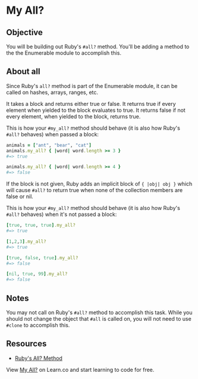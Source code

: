 

# My All?

## Objective

You will be building out Ruby's `#all?` method. You'll be adding a method to the the Enumerable module to accomplish this.

## About all

Since Ruby's `all?` method is part of the Enumerable module, it can be called on hashes, arrays, ranges, etc. 

It takes a block and returns either true or false. It returns true if every element when yielded to the block evaluates to true. It returns false if not every element, when yielded to the block, returns true.

This is how your `#my_all?` method should behave (it is also how Ruby's `#all?` behaves) when passed a block:

```ruby
animals = ["ant", "bear", "cat"]
animals.my_all? { |word| word.length >= 3 } 
#=> true

animals.my_all? { |word| word.length >= 4 } 
#=> false
```

If the block is not given, Ruby adds an implicit block of `{ |obj| obj }` which will cause `#all?` to return true when none of the collection members are false or nil.

This is how your `#my_all?` method should behave (it is also how Ruby's `#all?` behaves) when it's not passed a block:

```ruby
[true, true, true].my_all?
#=> true

[1,2,3].my_all?
#=> true

[true, false, true].my_all?
#=> false

[nil, true, 99].my_all?
#=> false
```

## Notes

You may not call on Ruby's `#all?` method to accomplish this task. While you should not change the object that `#all` is called on, you will not need to use `#clone` to accomplish this.

## Resources

* [Ruby's All? Method](http://ruby-doc.org/core-2.2.1/Enumerable.html#method-i-all-3F)

<p data-visibility='hidden'>View <a href='https://learn.co/lessons/my-all' title='My All?'>My All?</a> on Learn.co and start learning to code for free.</p>
